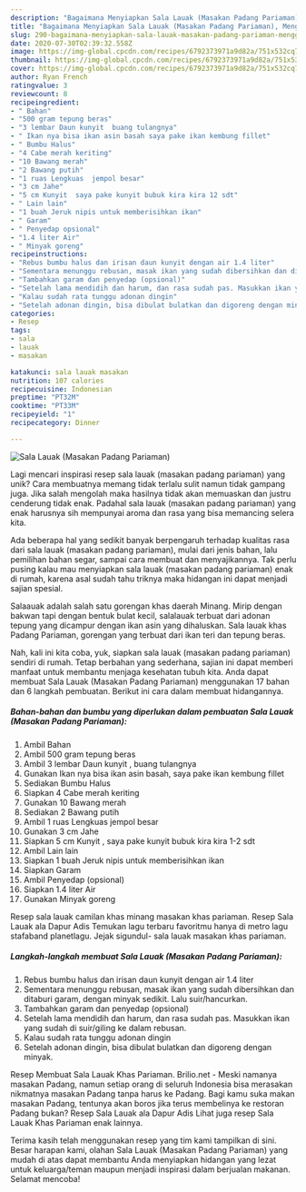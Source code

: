 ```yaml
---
description: "Bagaimana Menyiapkan Sala Lauak (Masakan Padang Pariaman), Menggugah Selera"
title: "Bagaimana Menyiapkan Sala Lauak (Masakan Padang Pariaman), Menggugah Selera"
slug: 290-bagaimana-menyiapkan-sala-lauak-masakan-padang-pariaman-menggugah-selera
date: 2020-07-30T02:39:32.558Z
image: https://img-global.cpcdn.com/recipes/6792373971a9d82a/751x532cq70/sala-lauak-masakan-padang-pariaman-foto-resep-utama.jpg
thumbnail: https://img-global.cpcdn.com/recipes/6792373971a9d82a/751x532cq70/sala-lauak-masakan-padang-pariaman-foto-resep-utama.jpg
cover: https://img-global.cpcdn.com/recipes/6792373971a9d82a/751x532cq70/sala-lauak-masakan-padang-pariaman-foto-resep-utama.jpg
author: Ryan French
ratingvalue: 3
reviewcount: 8
recipeingredient:
- " Bahan"
- "500 gram tepung beras"
- "3 lembar Daun kunyit  buang tulangnya"
- " Ikan nya bisa ikan asin basah saya pake ikan kembung fillet"
- " Bumbu Halus"
- "4 Cabe merah keriting"
- "10 Bawang merah"
- "2 Bawang putih"
- "1 ruas Lengkuas  jempol besar"
- "3 cm Jahe"
- "5 cm Kunyit  saya pake kunyit bubuk kira kira 12 sdt"
- " Lain lain"
- "1 buah Jeruk nipis untuk memberisihkan ikan"
- " Garam"
- " Penyedap opsional"
- "1.4 liter Air"
- " Minyak goreng"
recipeinstructions:
- "Rebus bumbu halus dan irisan daun kunyit dengan air 1.4 liter"
- "Sementara menunggu rebusan, masak ikan yang sudah dibersihkan dan ditaburi garam, dengan minyak sedikit. Lalu suir/hancurkan."
- "Tambahkan garam dan penyedap (opsional)"
- "Setelah lama mendidih dan harum, dan rasa sudah pas. Masukkan ikan yang sudah di suir/giling ke dalam rebusan."
- "Kalau sudah rata tunggu adonan dingin"
- "Setelah adonan dingin, bisa dibulat bulatkan dan digoreng dengan minyak."
categories:
- Resep
tags:
- sala
- lauak
- masakan

katakunci: sala lauak masakan 
nutrition: 107 calories
recipecuisine: Indonesian
preptime: "PT32M"
cooktime: "PT33M"
recipeyield: "1"
recipecategory: Dinner

---
```



![Sala Lauak (Masakan Padang Pariaman)](https://img-global.cpcdn.com/recipes/6792373971a9d82a/751x532cq70/sala-lauak-masakan-padang-pariaman-foto-resep-utama.jpg)

Lagi mencari inspirasi resep sala lauak (masakan padang pariaman) yang unik? Cara membuatnya memang tidak terlalu sulit namun tidak gampang juga. Jika salah mengolah maka hasilnya tidak akan memuaskan dan justru cenderung tidak enak. Padahal sala lauak (masakan padang pariaman) yang enak harusnya sih mempunyai aroma dan rasa yang bisa memancing selera kita.

Ada beberapa hal yang sedikit banyak berpengaruh terhadap kualitas rasa dari sala lauak (masakan padang pariaman), mulai dari jenis bahan, lalu pemilihan bahan segar, sampai cara membuat dan menyajikannya. Tak perlu pusing kalau mau menyiapkan sala lauak (masakan padang pariaman) enak di rumah, karena asal sudah tahu triknya maka hidangan ini dapat menjadi sajian spesial.

Salaauak adalah salah satu gorengan khas daerah Minang. Mirip dengan bakwan tapi dengan bentuk bulat kecil, salalauak terbuat dari adonan tepung yang dicampur dengan ikan asin yang dihaluskan. Sala lauak khas Padang Pariaman, gorengan yang terbuat dari ikan teri dan tepung beras.


Nah, kali ini kita coba, yuk, siapkan sala lauak (masakan padang pariaman) sendiri di rumah. Tetap berbahan yang sederhana, sajian ini dapat memberi manfaat untuk membantu menjaga kesehatan tubuh kita. Anda dapat membuat Sala Lauak (Masakan Padang Pariaman) menggunakan 17 bahan dan 6 langkah pembuatan. Berikut ini cara dalam membuat hidangannya.

<!--inarticleads1-->

##### Bahan-bahan dan bumbu yang diperlukan dalam pembuatan Sala Lauak (Masakan Padang Pariaman):

1. Ambil  Bahan
1. Ambil 500 gram tepung beras
1. Ambil 3 lembar Daun kunyit , buang tulangnya
1. Gunakan  Ikan nya bisa ikan asin basah, saya pake ikan kembung fillet
1. Sediakan  Bumbu Halus
1. Siapkan 4 Cabe merah keriting
1. Gunakan 10 Bawang merah
1. Sediakan 2 Bawang putih
1. Ambil 1 ruas Lengkuas  jempol besar
1. Gunakan 3 cm Jahe
1. Siapkan 5 cm Kunyit , saya pake kunyit bubuk kira kira 1-2 sdt
1. Ambil  Lain lain
1. Siapkan 1 buah Jeruk nipis untuk memberisihkan ikan
1. Siapkan  Garam
1. Ambil  Penyedap (opsional)
1. Siapkan 1.4 liter Air
1. Gunakan  Minyak goreng


Resep sala lauak camilan khas minang masakan khas pariaman. Resep Sala Lauak ala Dapur Adis Temukan lagu terbaru favoritmu hanya di metro lagu stafaband planetlagu. Jejak sigundul- sala lauak masakan khas pariaman. 

<!--inarticleads2-->

##### Langkah-langkah membuat Sala Lauak (Masakan Padang Pariaman):

1. Rebus bumbu halus dan irisan daun kunyit dengan air 1.4 liter
1. Sementara menunggu rebusan, masak ikan yang sudah dibersihkan dan ditaburi garam, dengan minyak sedikit. Lalu suir/hancurkan.
1. Tambahkan garam dan penyedap (opsional)
1. Setelah lama mendidih dan harum, dan rasa sudah pas. Masukkan ikan yang sudah di suir/giling ke dalam rebusan.
1. Kalau sudah rata tunggu adonan dingin
1. Setelah adonan dingin, bisa dibulat bulatkan dan digoreng dengan minyak.


Resep Membuat Sala Lauak Khas Pariaman. Brilio.net - Meski namanya masakan Padang, namun setiap orang di seluruh Indonesia bisa merasakan nikmatnya masakan Padang tanpa harus ke Padang. Bagi kamu suka makan masakan Padang, tentunya akan boros jika terus membelinya ke restoran Padang bukan? Resep Sala Lauak ala Dapur Adis Lihat juga resep Sala Lauak Khas Pariaman enak lainnya. 

Terima kasih telah menggunakan resep yang tim kami tampilkan di sini. Besar harapan kami, olahan Sala Lauak (Masakan Padang Pariaman) yang mudah di atas dapat membantu Anda menyiapkan hidangan yang lezat untuk keluarga/teman maupun menjadi inspirasi dalam berjualan makanan. Selamat mencoba!
